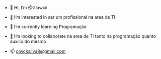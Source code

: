 - 👋 Hi, I’m @Glawck
- 👀 I’m interested in  ser um profissional na area de TI
- 🌱 I’m currently learning Programação 
- 💞️ I’m looking to collaborate  na area de TI  tanto na programação quanto auxilio do mesmo

- 📫 glwcksilva8@gmail.com
<!---
Glawck/Glawck is a ✨ special ✨ repository because its `README.md` (this file) appears on your GitHub profile.
You can click the Preview link to take a look at your changes.
--->
